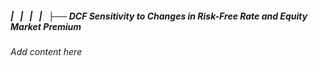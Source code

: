 ##### |   |   |   |   ├── DCF Sensitivity to Changes in Risk-Free Rate and Equity Market Premium

*Add content here*